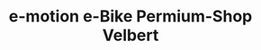 ---
title: "e-motion e-Bike Permium-Shop Velbert"
url: /velbert/e-motion-e-bike-permium-shop-velbert/
shop: Fahrrad
---